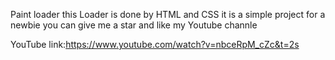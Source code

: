 Paint loader
this Loader is done by HTML and CSS it is a simple project for a newbie
you can give me a star and like my Youtube channle 
 
YouTube link:https://www.youtube.com/watch?v=nbceRpM_cZc&t=2s
